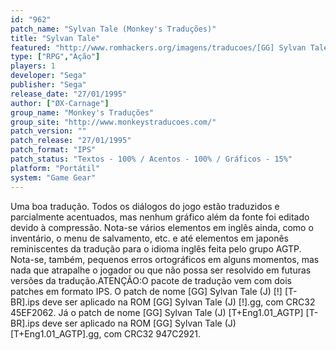 ```yaml
---
id: "962"
patch_name: "Sylvan Tale (Monkey's Traduções)"
title: "Sylvan Tale"
featured: "http://www.romhackers.org/imagens/traducoes/[GG] Sylvan Tale - Monkey's Traduções - 1.png"
type: ["RPG","Ação"]
players: 1
developer: "Sega"
publisher: "Sega"
release_date: "27/01/1995"
author: ["ØX-Carnage"]
group_name: "Monkey's Traduções"
group_site: "http://www.monkeystraducoes.com/"
patch_version: ""
patch_release: "27/01/1995"
patch_format: "IPS"
patch_status: "Textos - 100% / Acentos - 100% / Gráficos - 15%"
platform: "Portátil"
system: "Game Gear"
---
```


Uma boa tradução. Todos os diálogos do jogo estão traduzidos e parcialmente acentuados, mas nenhum gráfico além da fonte foi editado devido à compressão. Nota-se vários elementos em inglês ainda, como o inventário, o menu de salvamento, etc. e até elementos em japonês reminiscentes da tradução para o idioma inglês feita pelo grupo AGTP. Nota-se, também, pequenos erros ortográficos em alguns momentos, mas nada que atrapalhe o jogador ou que não possa ser resolvido em futuras versões da tradução.ATENÇÃO:O pacote de tradução vem com dois patches em formato IPS. O patch de nome [GG] Sylvan Tale (J) [!] [T-BR].ips deve ser aplicado na ROM [GG] Sylvan Tale (J) [!].gg, com CRC32 45EF2062. Já o patch de nome [GG] Sylvan Tale (J) [T+Eng1.01_AGTP] [T-BR].ips deve ser aplicado na ROM [GG] Sylvan Tale (J) [T+Eng1.01_AGTP].gg, com CRC32 947C2921.